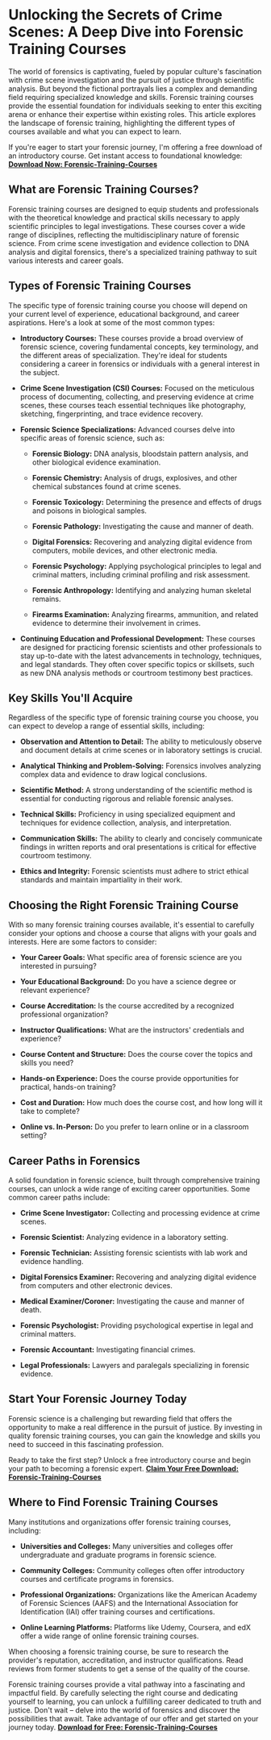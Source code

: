 # Unlocking the Secrets of Crime Scenes: A Deep Dive into Forensic Training Courses

The world of forensics is captivating, fueled by popular culture's fascination with crime scene investigation and the pursuit of justice through scientific analysis. But beyond the fictional portrayals lies a complex and demanding field requiring specialized knowledge and skills. Forensic training courses provide the essential foundation for individuals seeking to enter this exciting arena or enhance their expertise within existing roles. This article explores the landscape of forensic training, highlighting the different types of courses available and what you can expect to learn.

If you're eager to start your forensic journey, I'm offering a free download of an introductory course. Get instant access to foundational knowledge: [**Download Now: Forensic-Training-Courses**](https://udemywork.com/forensic-training-courses)

## What are Forensic Training Courses?

Forensic training courses are designed to equip students and professionals with the theoretical knowledge and practical skills necessary to apply scientific principles to legal investigations. These courses cover a wide range of disciplines, reflecting the multidisciplinary nature of forensic science. From crime scene investigation and evidence collection to DNA analysis and digital forensics, there's a specialized training pathway to suit various interests and career goals.

## Types of Forensic Training Courses

The specific type of forensic training course you choose will depend on your current level of experience, educational background, and career aspirations. Here's a look at some of the most common types:

*   **Introductory Courses:** These courses provide a broad overview of forensic science, covering fundamental concepts, key terminology, and the different areas of specialization. They're ideal for students considering a career in forensics or individuals with a general interest in the subject.

*   **Crime Scene Investigation (CSI) Courses:** Focused on the meticulous process of documenting, collecting, and preserving evidence at crime scenes, these courses teach essential techniques like photography, sketching, fingerprinting, and trace evidence recovery.

*   **Forensic Science Specializations:** Advanced courses delve into specific areas of forensic science, such as:

    *   **Forensic Biology:** DNA analysis, bloodstain pattern analysis, and other biological evidence examination.

    *   **Forensic Chemistry:** Analysis of drugs, explosives, and other chemical substances found at crime scenes.

    *   **Forensic Toxicology:** Determining the presence and effects of drugs and poisons in biological samples.

    *   **Forensic Pathology:** Investigating the cause and manner of death.

    *   **Digital Forensics:** Recovering and analyzing digital evidence from computers, mobile devices, and other electronic media.

    *   **Forensic Psychology:** Applying psychological principles to legal and criminal matters, including criminal profiling and risk assessment.

    *   **Forensic Anthropology:** Identifying and analyzing human skeletal remains.

    *   **Firearms Examination:** Analyzing firearms, ammunition, and related evidence to determine their involvement in crimes.

*   **Continuing Education and Professional Development:** These courses are designed for practicing forensic scientists and other professionals to stay up-to-date with the latest advancements in technology, techniques, and legal standards. They often cover specific topics or skillsets, such as new DNA analysis methods or courtroom testimony best practices.

## Key Skills You'll Acquire

Regardless of the specific type of forensic training course you choose, you can expect to develop a range of essential skills, including:

*   **Observation and Attention to Detail:** The ability to meticulously observe and document details at crime scenes or in laboratory settings is crucial.

*   **Analytical Thinking and Problem-Solving:** Forensics involves analyzing complex data and evidence to draw logical conclusions.

*   **Scientific Method:** A strong understanding of the scientific method is essential for conducting rigorous and reliable forensic analyses.

*   **Technical Skills:** Proficiency in using specialized equipment and techniques for evidence collection, analysis, and interpretation.

*   **Communication Skills:** The ability to clearly and concisely communicate findings in written reports and oral presentations is critical for effective courtroom testimony.

*   **Ethics and Integrity:** Forensic scientists must adhere to strict ethical standards and maintain impartiality in their work.

## Choosing the Right Forensic Training Course

With so many forensic training courses available, it's essential to carefully consider your options and choose a course that aligns with your goals and interests. Here are some factors to consider:

*   **Your Career Goals:** What specific area of forensic science are you interested in pursuing?

*   **Your Educational Background:** Do you have a science degree or relevant experience?

*   **Course Accreditation:** Is the course accredited by a recognized professional organization?

*   **Instructor Qualifications:** What are the instructors' credentials and experience?

*   **Course Content and Structure:** Does the course cover the topics and skills you need?

*   **Hands-on Experience:** Does the course provide opportunities for practical, hands-on training?

*   **Cost and Duration:** How much does the course cost, and how long will it take to complete?

*   **Online vs. In-Person:** Do you prefer to learn online or in a classroom setting?

## Career Paths in Forensics

A solid foundation in forensic science, built through comprehensive training courses, can unlock a wide range of exciting career opportunities. Some common career paths include:

*   **Crime Scene Investigator:** Collecting and processing evidence at crime scenes.

*   **Forensic Scientist:** Analyzing evidence in a laboratory setting.

*   **Forensic Technician:** Assisting forensic scientists with lab work and evidence handling.

*   **Digital Forensics Examiner:** Recovering and analyzing digital evidence from computers and other electronic devices.

*   **Medical Examiner/Coroner:** Investigating the cause and manner of death.

*   **Forensic Psychologist:** Providing psychological expertise in legal and criminal matters.

*   **Forensic Accountant:** Investigating financial crimes.

*   **Legal Professionals:** Lawyers and paralegals specializing in forensic evidence.

## Start Your Forensic Journey Today

Forensic science is a challenging but rewarding field that offers the opportunity to make a real difference in the pursuit of justice. By investing in quality forensic training courses, you can gain the knowledge and skills you need to succeed in this fascinating profession.

Ready to take the first step? Unlock a free introductory course and begin your path to becoming a forensic expert. [**Claim Your Free Download: Forensic-Training-Courses**](https://udemywork.com/forensic-training-courses)

## Where to Find Forensic Training Courses

Many institutions and organizations offer forensic training courses, including:

*   **Universities and Colleges:** Many universities and colleges offer undergraduate and graduate programs in forensic science.

*   **Community Colleges:** Community colleges often offer introductory courses and certificate programs in forensics.

*   **Professional Organizations:** Organizations like the American Academy of Forensic Sciences (AAFS) and the International Association for Identification (IAI) offer training courses and certifications.

*   **Online Learning Platforms:** Platforms like Udemy, Coursera, and edX offer a wide range of online forensic training courses.

When choosing a forensic training course, be sure to research the provider's reputation, accreditation, and instructor qualifications. Read reviews from former students to get a sense of the quality of the course.

Forensic training courses provide a vital pathway into a fascinating and impactful field. By carefully selecting the right course and dedicating yourself to learning, you can unlock a fulfilling career dedicated to truth and justice. Don't wait – delve into the world of forensics and discover the possibilities that await. Take advantage of our offer and get started on your journey today. [**Download for Free: Forensic-Training-Courses**](https://udemywork.com/forensic-training-courses)
